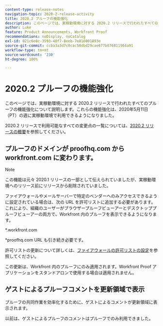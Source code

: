 ```yaml
---
content-type: release-notes
navigation-topic: 2020-2-release-activity
title: 2020.2 プルーフの機能強化
description: このページでは、実稼動環境に対する 2020.2 リリースで行われたすべてのプルーフの機能強化について説明します。これらの機能強化は、2020年5月11日（PT）の週に実稼動環境で利用できるようになりました。
author: Luke
feature: Product Announcements, Workfront Proof
recommendations: noDisplay, noCatalog
exl-id: 021c6e0c-3593-40f7-8eeb-7e016001893e
source-git-commit: ccba3a3d7c0cac50dbd29cae677b076811904a91
workflow-type: tm+mt
source-wordcount: '230'
ht-degree: 100%

---
```


# 2020.2 プルーフの機能強化

このページでは、実稼動環境に対する 2020.2 リリースで行われたすべてのプルーフの機能強化について説明します。これらの機能強化は、2020年5月11日（PT）の週に実稼動環境で利用できるようになりました。

2020.2 リリースで利用可能なすべての変更点の一覧については、[2020.2 リリースの概要](../../../product-announcements/product-releases/2020.2.-release-activity/2020.2-release-overview.md)を参照してください。

## プルーフのドメインが proofhq.com から workfront.com に変わります。

>[!NOTE]
>
>この機能は元々 2020.1 リリースの一部として伝えられていましたが、実稼動環境へのリリース前にリリースから削除されていました。

ファイアウォールやメールサーバーで特定のベンダーへのみアクセスできるように設定されている場合は、次の URL を許可リストに追加する必要があります。これにより、組織のユーザーがブラウザープルーフビューアーとデスクトッププルーフビューアーの両方で、Workfront 内のプルーフを表示できるようになります。

&#42;.workfront.com

&#42;proofhq.com URL も引き続き必要です。

許可リストの更新について詳しくは、[ファイアウォールの許可リストの設定](../../../administration-and-setup/get-started-wf-administration/configure-your-firewall.md)を参照してください。

この更新は、Workfront 内のプルーフにのみ適用されます。Workfront Proof アプリケーションをスタンドアロンで使用する場合は適用されません。

## ゲストによるプルーフコメントを更新領域で表示

プルーフの共同作業を効率化するために、ゲストによるコメントが更新領域に表示されます。

以前は、ゲストによるプルーフのコメントはプルーフでのみ利用できました。
